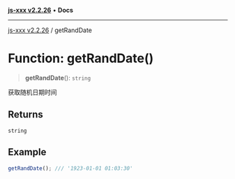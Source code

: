 [**js-xxx v2.2.26**](../README.md) • **Docs**

***

[js-xxx v2.2.26](../README.md) / getRandDate

# Function: getRandDate()

> **getRandDate**(): `string`

获取随机日期时间

## Returns

`string`

## Example

```ts
getRandDate(); /// '1923-01-01 01:03:30'
```
